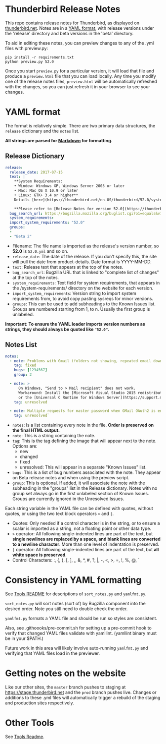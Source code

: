 # Thunderbird Release Notes

This repo contains release notes for Thunderbird, as displayed on [thunderbird.net](https://stage.thunderbird.net/en-US/thunderbird/releases/).
Notes are in a [YAML format](https://learnxinyminutes.com/docs/yaml/), with release versions under the 'release' directory and beta versions in the 'beta' directory.

To aid in editing these notes, you can preview changes to any of the .yml files with preview.py:

```
pip install -r requirements.txt
python preview.py 52.0
```
Once you start `preview.py` for a particular version, it will load that file and produce a `preview.html` file that you can load locally.
Any time you modify one of the release notes files, `preview.html` will be automatically refreshed with the changes, so you can just refresh
it in your browser to see your changes.

# YAML format

The format is relatively simple. There are two primary data structures, the `release` dictionary and the `notes` list.

**All strings are parsed for [Markdown](https://github.com/adam-p/markdown-here/wiki/Markdown-Cheatsheet) for formatting.**

## Release Dictionary

```YAML
release:
  release_date: 2017-07-15
  text: |
    **System Requirements:
    • Window: Windows XP, Windows Server 2003 or later
    • Mac: Mac OS X 10.9 or later
    • Linux: GTK+ 3.4 or higher**
    Details [here](https://thunderbird.net/en-US/thunderbird/52.0/system-requirements/).

    **Please refer to [Release Notes for version 52.0](https://thunderbird.net/en-US/thunderbird/52.0/releasenotes/) to see the list of improvements and fixed issues.**
  bug_search_url: https://bugzilla.mozilla.org/buglist.cgi?o1=equals&v1=54%2B&f1=cf_tracking_thunderbird_esr52&query_format=advanced&list_id=13634735
  system_requirements:
  import_system_requirements: "52.0"
  groups:
  -
  - "Beta 2"
```

* Filename: The file name is imported as the release's version number, so **52.0** is `52.0.yml` and so on.
* `release_date`: The date of the release. If you don't specify this, the site will pull the date from product-details. Date format is YYYY-MM-DD.
* `text`: Release text that appears at the top of the notes.
* `bug_search_url`: Bugzilla URL that is linked to "complete list of changes" at the top of the notes.
* `system_requirements`: Text field for system requirements, that appears in the /system-requirements/ directory on the website for each version.
* `import_system_requirements`: Version string to import system requirements from, to avoid copy pasting sysreqs for minor versions.
* `groups`: This can be used to add subheadings to the Known Issues list. Groups are numbered starting from 1, to n. Usually the first group is unlabeled.

**Important: To ensure the YAML loader imports version numbers as strings, they should always be quoted like `"52.0"`.**

## Notes List

```YAML
notes:
  - note: Problems with Gmail (folders not showing, repeated email download, etc.) introduced in version 52.2.0.
    tag: fixed
    bugs: [1234567]
    group: 2

  - note: >
      On Windows, "Send to > Mail recipient" does not work.
      Workaround: Install the [Microsoft Visual Studio 2015 redistributable runtime library](https://www.microsoft.com/en-us/download/details.aspx?id=53587)
      or the [Universal C Runtime for Windows Server](https://support.microsoft.com/en-us/help/2999226/update-for-universal-c-runtime-in-windows).
    tag: unresolved

  - note: Multiple requests for master password when GMail OAuth2 is enabled.
    tag: unresolved`
```
* `notes`: Is a list containing every note in the file. **Order is preserved on the final HTML output.**
* `note`: This is a string containing the note.
* `tag`: This is the tag defining the image that will appear next to the note. Options are:
    * new
    * changed
    * fixed
    * unresolved: This will appear in a separate "Known Issues" list.
* `bugs`: This is a list of bug numbers associated with the note. They appear on Beta release notes and when using the preview script.
* `group`: This is optional. If added, it will associate the note with the subheading in the "groups" list in the Release dictionary. Notes with no group set always go in the first unlabeled section of Known Issues. Groups are currently ignored in the Unresolved Issues.

Each string variable in the YAML file can be defined with quotes, without quotes, or using the two text block operators `>` and `|`.
* Quotes: Only needed if a control character is in the string, or to ensure a scalar is imported as a string, not a floating point or other data type.
* `>` operator: All following single-indented lines are part of the text, but **single newlines are replaced by a space, and blank lines are converted to a newline character**. More than one level of indentation is preserved.
* `|` operator: All following single-indented lines are part of the text, but **all white space is preserved**.
* Control Characters: :, {, }, [, ], ,, &, *, #, ?, |, -, <, >, =, !, %, @, `

# Consistency in YAML formatting

See [Tools README](tools/README.md) for descriptions of `sort_notes.py` and `yamlfmt.py`.

`sort_notes.py` will sort notes (sort of) by Bugzilla component into the desired order. Note
you still need to double check the order.

`yamlfmt.py` formats a YAML file and should be run so styles are consistent.

Also, see .githoooks/pre-commit.sh for setting up a pre-commit hook to verify that
changed YAML files validate with yamllint. (yamllint binary must be in your $PATH.)

Future work in this area will likely involve auto-running `yamlfmt.py` and verifying
that YAML files load in the previewer.

# Getting notes on the website

Like our other sites, the `master` branch pushes to staging at https://stage.thunderbird.net and the `prod` branch pushes live.
Changes or additions to these .yml files will automatically trigger a rebuild of the staging and production sites respectively.

# Other Tools

See [Tools Readme](tools/README.md).
